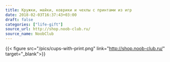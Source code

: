 ```yaml
---
title: Кружки, майки, коврики и чехлы с принтами из игр
date: 2018-02-03T16:37:43+03:00
draft: false
categories: ["life-gift"]
source_url: http://shop.noob-club.ru/
source_name: NoobClub
---
```


{{< figure src="/pics/cups-with-print.png" link="http://shop.noob-club.ru/" target="_blank">}}

<!--more-->
